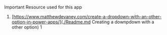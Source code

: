 Important Resource used for this app
1. [https://www.matthewdevaney.com/create-a-dropdown-with-an-other-option-in-power-apps/](./Readme.md Creating a downpdown with a other option) 1